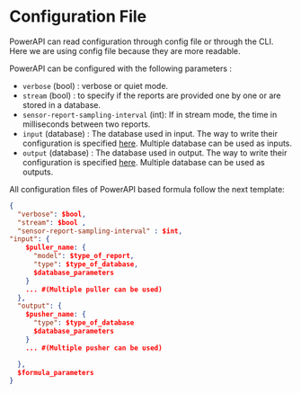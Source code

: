 # Configuration File

PowerAPI can read configuration through config file or through the CLI.
Here we are using config file because they are more readable.

PowerAPI can be configured with the following parameters :

- `verbose` (bool) : verbose or quiet mode.
- `stream` (bool) : to specify if the reports are provided one by one or are
  stored in a database.
- `sensor-report-sampling-interval` (int): If in stream mode, the time in
  milliseconds between two reports.
- `input` (database) : The database used in input. The way to write their
  configuration is specified [here](./database.md). Multiple database can be
  used as inputs.
- `output` (database) : The database used in output. The way to write their
  configuration is specified [here](./database.md). Multiple database can be
  used as outputs.

All configuration files of PowerAPI based formula follow the next template:

```json
{
  "verbose": $bool,
  "stream": $bool ,
  "sensor-report-sampling-interval" : $int,
"input": {
    $puller_name: {
      "model": $type_of_report,
      "type": $type_of_database,
      $database_parameters
    }
    ... #(Multiple puller can be used)
  },
  "output": {
    $pusher_name: {
      "type": $type_of_database
      $database_parameters
    }
    ... #(Multiple pusher can be used)

  },
  $formula_parameters
}
```
